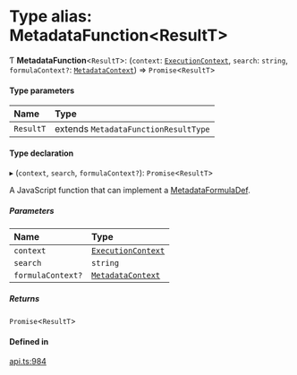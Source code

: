 # Type alias: MetadataFunction<ResultT\>

Ƭ **MetadataFunction**<`ResultT`\>: (`context`: [`ExecutionContext`](../interfaces/ExecutionContext.md), `search`: `string`, `formulaContext?`: [`MetadataContext`](MetadataContext.md)) => `Promise`<`ResultT`\>

#### Type parameters

| Name | Type |
| :------ | :------ |
| `ResultT` | extends `MetadataFunctionResultType` |

#### Type declaration

▸ (`context`, `search`, `formulaContext?`): `Promise`<`ResultT`\>

A JavaScript function that can implement a [MetadataFormulaDef](MetadataFormulaDef.md).

##### Parameters

| Name | Type |
| :------ | :------ |
| `context` | [`ExecutionContext`](../interfaces/ExecutionContext.md) |
| `search` | `string` |
| `formulaContext?` | [`MetadataContext`](MetadataContext.md) |

##### Returns

`Promise`<`ResultT`\>

#### Defined in

[api.ts:984](https://github.com/coda/packs-sdk/blob/main/api.ts#L984)
